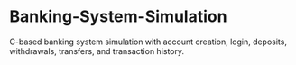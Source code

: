 # Banking-System-Simulation
C-based banking system simulation with account creation, login, deposits, withdrawals, transfers, and transaction history.

